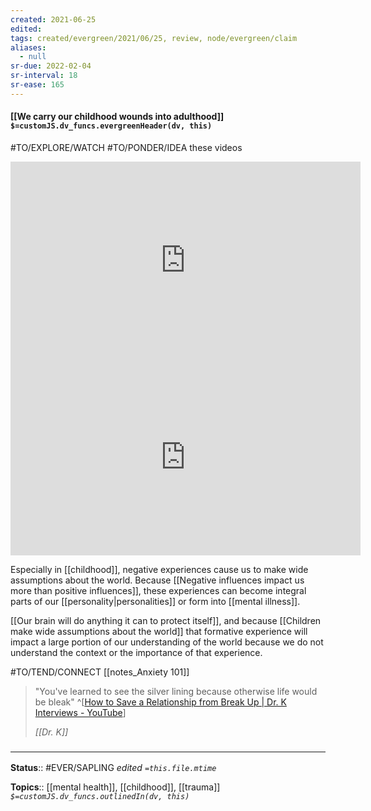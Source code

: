 ```yaml
---
created: 2021-06-25
edited: 
tags: created/evergreen/2021/06/25, review, node/evergreen/claim
aliases:
  - null
sr-due: 2022-02-04
sr-interval: 18
sr-ease: 165
---
```


#### [[We carry our childhood wounds into adulthood]] `$=customJS.dv_funcs.evergreenHeader(dv, this)`

#TO/EXPLORE/WATCH #TO/PONDER/IDEA these videos
<iframe width="560" height="315" src="https://www.youtube.com/embed/0m8iATgqzcw" title="YouTube video player" frameborder="0" allow="accelerometer; autoplay; clipboard-write; encrypted-media; gyroscope; picture-in-picture" allowfullscreen></iframe>
<iframe width="560" height="315" src="https://www.youtube.com/embed/4DUkpWgcR8s" title="YouTube video player" frameborder="0" allow="accelerometer; autoplay; clipboard-write; encrypted-media; gyroscope; picture-in-picture" allowfullscreen></iframe>


Especially in [[childhood]], negative experiences cause us to make wide assumptions about the world. Because [[Negative influences impact us more than positive influences]], these experiences can become integral parts of our [[personality|personalities]] or form into [[mental illness]].

[[Our brain will do anything it can to protect itself]], and because
[[Children make wide assumptions about the world]] that formative experience will impact a large portion of our understanding of the world because we do not understand the context or the importance of that experience. 

#TO/TEND/CONNECT [[notes_Anxiety 101]]

 > "You've learned to see the silver lining because otherwise life would be bleak" 
 > ^[[How to Save a Relationship from Break Up | Dr. K Interviews - YouTube](https://youtu.be/YLO3XpPOEP8?t=4284)]
 > 
 > <cite>[[Dr. K]]</cite>
### <hr class="footnote"/>

**Status**:: #EVER/SAPLING 
*edited `=this.file.mtime`*

**Topics**:: [[mental health]], [[childhood]], [[trauma]]
*`$=customJS.dv_funcs.outlinedIn(dv, this)`*
